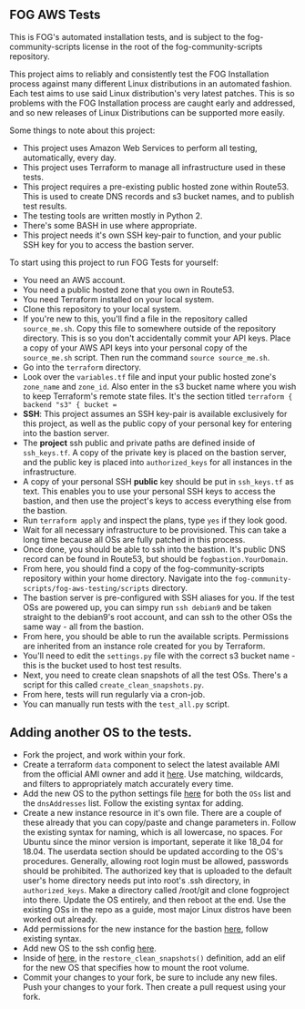 ## FOG AWS Tests

This is FOG's automated installation tests, and is subject to the fog-community-scripts license in the root of the fog-community-scripts repository.

This project aims to reliably and consistently test the FOG Installation process against many different Linux distributions in an automated fashion. Each test aims to use said Linux distribution's very latest patches. This is so problems with the FOG Installation process are caught early and addressed, and so new releases of Linux Distributions can be supported more easily.

Some things to note about this project:

 - This project uses Amazon Web Services to perform all testing, automatically, every day.
 - This project uses Terraform to manage all infrastructure used in these tests.
 - This project requires a pre-existing public hosted zone within Route53. This is used to create DNS records and s3 bucket names, and to publish test results.
 - The testing tools are written mostly in Python 2.
 - There's some BASH in use where appropriate.
 - This project needs it's own SSH key-pair to function, and your public SSH key for you to access the bastion server.

To start using this project to run FOG Tests for yourself:

 - You need an AWS account.
 - You need a public hosted zone that you own in Route53.
 - You need Terraform installed on your local system.
 - Clone this repository to your local system.
 - If you're new to this, you'll find a file in the repository called `source_me.sh`. Copy this file to somewhere outside of the repository directory. This is so you don't accidentally commit your API keys. Place a copy of your AWS API keys into your personal copy of the `source_me.sh` script. Then run the command `source source_me.sh`.
 - Go into the `terraform` directory.
 - Look over the `variables.tf` file and input your public hosted zone's `zone_name` and `zone_id`. Also enter in the s3 bucket name where you wish to keep Terraform's remote state files. It's the section titled `terraform { backend "s3" {
bucket =` 
 - **SSH**:  This project assumes an SSH key-pair is available exclusively for this project, as well as the public copy of your personal key for entering into the bastion server. 
 - The **project** ssh public and private paths are defined inside of `ssh_keys.tf`. A copy of the private key is placed on the bastion server, and the public key is placed into `authorized_keys` for all instances in the infrastructure.
 - A copy of your personal SSH **public** key should be put in `ssh_keys.tf` as text. This enables you to use your personal SSH keys to access the bastion, and then use the project's keys to access everything else from the bastion.
 - Run `terraform apply` and inspect the plans, type `yes` if they look good.
 - Wait for all necessary infrastructure to be provisioned. This can take a long time because all OSs are fully patched in this process.
 - Once done, you should be able to ssh into the bastion. It's public DNS record can be found in Route53, but should be `fogbastion.YourDomain`.
 - From here, you should find a copy of the fog-community-scripts repository within your home directory. Navigate into the `fog-community-scripts/fog-aws-testing/scripts` directory.
 - The bastion server is pre-configured with SSH aliases for you. If the test OSs are powered up, you can simpy run `ssh debian9` and be taken straight to the debian9's root account, and can ssh to the other OSs the same way - all from the bastion.
 - From here, you should be able to run the available scripts. Permissions are inherited from an instance role created for you by Terraform.
 - You'll need to edit the `settings.py` file with the correct s3 bucket name - this is the bucket used to host test results.
 - Next, you need to create clean snapshots of all the test OSs. There's a script for this called `create_clean_snapshots.py`.
 - From here, tests will run regularly via a cron-job.
 - You can manually run tests with the `test_all.py` script.

## Adding another OS to the tests.

- Fork the project, and work within your fork.
- Create a terraform `data` component to select the latest available AMI from the official AMI owner and add it [here](./terraform/variables.tf). Use matching, wildcards, and filters to appropriately match accurately every time.
- Add the new OS to the python settings file [here](./scripts/settings.py) for both the `OSs` list and the `dnsAddresses` list. Follow the existing syntax for adding.  
- Create a new instance resource in it's own file. There are a couple of these already that you can copy/paste and change parameters in. Follow the existing syntax for naming, which is all lowercase, no spaces. For Ubuntu since the minor version is important, seperate it like 18_04 for 18.04. The userdata section should be updated according to the OS's procedures. Generally, allowing root login must be allowed, passwords should be prohibited. The authorized key that is uploaded to the default user's home directory needs put into root's .ssh directory, in `authorized_keys`.  Make a directory called /root/git and clone fogproject into there. Update the OS entirely, and then reboot at the end. Use the existing OSs in the repo as a guide, most major Linux distros have been worked out already.
- Add permissions for the new instance for the bastion [here](./terraform/bastion.tf), follow existing syntax.
- Add new OS to the ssh config [here](./terraform/templates/ssh-config.tpl).
- Inside of [here](./scripts/functions.py), in the `restore_clean_snapshots()` definition, add an elif for the new OS that specifies how to mount the root volume.
- Commit your changes to your fork, be sure to include any new files. Push your changes to your fork. Then create a pull request using your fork.


